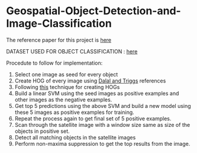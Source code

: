 # Geospatial-Object-Detection-and-Image-Classification

The reference paper for this project is [here](https://github.com/kira0992/Geospatial-Object-Detection-and-Image-Classification/blob/master/isprs-COPD.pdf)

DATASET USED FOR OBJECT CLASSIFICATION : [here](https://github.com/kira0992/Geospatial-Object-Detection-and-Image-Classification/tree/master/UCMerced_LandUse/Images)

Procedute to follow for implementation:
1. Select one image as seed for every object
2. Create HOG of every image using [Dalal and Triggs](http://ieeexplore.ieee.org/xpls/icp.jsp?arnumber=1467360) references
3. Following [this](https://www.learnopencv.com/histogram-of-oriented-gradients/) technique for creating HOGs
4. Build a linear SVM using the seed images as positive examples and other images as the negative examples.
5. Get top 5 predictions using the above SVM and build a new model using these 5 images as positive examples for training.
6. Repeat the process again to get final set of 5 positive examples.
7. Scan through the satellite image with a window size same as size of the objects in positive set.
8. Detect all matching objects in the satellite images
9. Perform non-maxima suppression to get the top results from the image.

